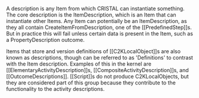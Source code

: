 A description is any Item from which CRISTAL can instantiate something. The core description is the ItemDescription, which is an Item that can instantiate other Items. Any Item can potentially be an ItemDescription, as they all contain CreateItemFromDescription, one of the [[PredefinedStep]]s. But in practice this will fail unless certain data is present in the Item, such as a PropertyDescription outcome.

Items that store and version definitions of [[C2KLocalObject]]s are also known as descriptions, though can be referred to as 'Definitions' to contrast with the Item description. Examples of this in the kernel are [[ElementaryActivityDescription]]s, [[CompositeActivityDescription]]s, and [[OutcomeDescriptions]]. [[Script]]s do not produce C2KLocalObjects, but they are considered part of this group because they contribute to the functionality to the activity descriptions.